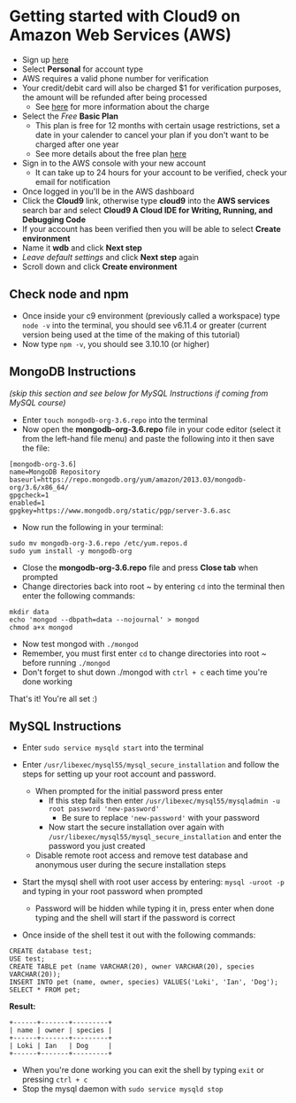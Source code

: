 # Getting started with Cloud9 on Amazon Web Services (AWS)

- Sign up [here](https://portal.aws.amazon.com/billing/signup#/start)
- Select **Personal** for account type
- AWS requires a valid phone number for verification
- Your credit/debit card will also be charged $1 for verification purposes, the amount will be refunded after being processed
	- See [here](https://aws.amazon.com/premiumsupport/knowledge-center/aws-authorization-charges/) for more information about the charge
- Select the *Free* **Basic Plan**
	- This plan is free for 12 months with certain usage restrictions, set a date in your calender to cancel your plan if you don't want to be charged after one year
	- See more details about the free plan [here](https://aws.amazon.com/free/?sc_channel=em&sc_campaign=wlcm&sc_publisher=aws&sc_medium=em_wlcm_1d&sc_detail=wlcm_1d&sc_content=other&sc_country=global&sc_geo=global&sc_category=mult&ref_=pe_1679150_261538020)
- Sign in to the AWS console with your new account
	- It can take up to 24 hours for your account to be verified, check your email for notification
- Once logged in you'll be in the AWS dashboard
- Click the **Cloud9** link, otherwise type **cloud9** into the **AWS services** search bar and select **Cloud9 A Cloud IDE for Writing, Running, and Debugging Code**
- If your account has been verified then you will be able to select **Create environment**
- Name it **wdb** and click **Next step**
- *Leave default settings* and click **Next step** again
- Scroll down and click **Create environment**

## Check node and npm

- Once inside your c9 environment (previously called a workspace) type `node -v` into the terminal, you should see v6.11.4 or greater (current version being used at the time of the making of this tutorial)
- Now type `npm -v`, you should see 3.10.10 (or higher)

## MongoDB Instructions
*(skip this section and see below for MySQL Instructions if coming from MySQL course)*

- Enter `touch mongodb-org-3.6.repo` into the terminal
- Now open the **mongodb-org-3.6.repo** file in your code editor (select it from the left-hand file menu) and paste the following into it then save the file:

```
[mongodb-org-3.6]
name=MongoDB Repository
baseurl=https://repo.mongodb.org/yum/amazon/2013.03/mongodb-org/3.6/x86_64/
gpgcheck=1
enabled=1
gpgkey=https://www.mongodb.org/static/pgp/server-3.6.asc
```

- Now run the following in your terminal:

```
sudo mv mongodb-org-3.6.repo /etc/yum.repos.d
sudo yum install -y mongodb-org
```
- Close the **mongodb-org-3.6.repo** file and press **Close tab** when prompted
- Change directories back into root ~ by entering `cd` into the terminal then enter the following commands:

```
mkdir data
echo 'mongod --dbpath=data --nojournal' > mongod
chmod a+x mongod
```

- Now test mongod with `./mongod`
- Remember, you must first enter `cd` to change directories into root ~ before running `./mongod`
- Don't forget to shut down ./mongod with `ctrl + c` each time you're done working

That's it! You're all set :)

## MySQL Instructions

- Enter `sudo service mysqld start` into the terminal
- Enter `/usr/libexec/mysql55/mysql_secure_installation` and follow the steps for setting up your root account and password.
	- When prompted for the initial password press enter
		- If this step fails then enter `/usr/libexec/mysql55/mysqladmin -u root password 'new-password'`
			- Be sure to replace `'new-password'` with your password
		- Now start the secure installation over again with `/usr/libexec/mysql55/mysql_secure_installation` and enter the password you just created
	- Disable remote root access and remove test database and anonymous user during the secure installation steps

- Start the mysql shell with root user access by entering: `mysql -uroot -p` and typing in your root password when prompted
	- Password will be hidden while typing it in, press enter when done typing and the shell will start if the password is correct
- Once inside of the shell test it out with the following commands:



```
CREATE database test;
USE test;
CREATE TABLE pet (name VARCHAR(20), owner VARCHAR(20), species VARCHAR(20));
INSERT INTO pet (name, owner, species) VALUES('Loki', 'Ian', 'Dog');                                                                                                                                                    
SELECT * FROM pet;
```

**Result:**

```
+------+-------+---------+
| name | owner | species |
+------+-------+---------+
| Loki | Ian   | Dog     |
+------+-------+---------+
```
- When you're done working you can exit the shell by typing `exit` or pressing `ctrl + c`
- Stop the mysql daemon with `sudo service mysqld stop`
